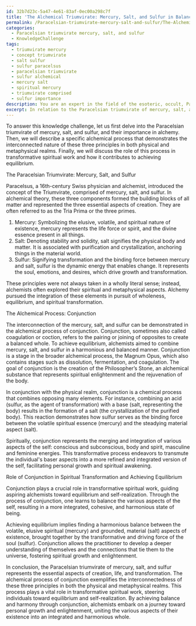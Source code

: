 ```yaml
---
id: 32b7d23c-5a47-4e61-83af-0ec00a298c7f
title: 'The Alchemical Triumvirate: Mercury, Salt, and Sulfur in Balance'
permalink: /Paracelsian-triumvirate-mercury-salt-and-sulfur/The-Alchemical-Triumvirate-Mercury-Salt-and-Sulfur-in-Balance/
categories:
  - Paracelsian triumvirate mercury, salt, and sulfur
  - KnowledgeChallenge
tags:
  - triumvirate mercury
  - concept triumvirate
  - salt sulfur
  - sulfur paracelsus
  - paracelsian triumvirate
  - sulfur alchemical
  - mercury salt
  - spiritual mercury
  - triumvirate comprised
  - sulfur importance
description: You are an expert in the field of the esoteric, occult, Paracelsian triumvirate mercury, salt, and sulfur and Education. You are a writer of tests, challenges, books and deep knowledge on Paracelsian triumvirate mercury, salt, and sulfur for initiates and students to gain deep insights and understanding from. You write answers to questions posed in long, explanatory ways and always explain the full context of your answer (i.e., related concepts, formulas, examples, or history), as well as the step-by-step thinking process you take to answer the challenges. Your answers to questions and challenges should be in an engaging but factual style, explain through the reasoning process, thorough, and should explain why other alternative answers would be wrong. Summarize the key themes, ideas, and conclusions at the end.
excerpt: In relation to the Paracelsian triumvirate of mercury, salt, and sulfur, describe an alchemical process that demonstrates the interconnected nature of these three principles, drawing upon their manifestations in both physical and metaphysical realms, and discuss the role of this process in transformative spiritual work and achieving equilibrium.
---
```

To answer this knowledge challenge, let us first delve into the Paracelsian triumvirate of mercury, salt, and sulfur, and their importance in alchemy. Then, we will describe a specific alchemical process that demonstrates the interconnected nature of these three principles in both physical and metaphysical realms. Finally, we will discuss the role of this process in transformative spiritual work and how it contributes to achieving equilibrium.

The Paracelsian Triumvirate: Mercury, Salt, and Sulfur

Paracelsus, a 16th-century Swiss physician and alchemist, introduced the concept of the Triumvirate, comprised of mercury, salt, and sulfur. In alchemical theory, these three components formed the building blocks of all matter and represented the three essential aspects of creation. They are often referred to as the Tria Prima or the three primes.

1. Mercury: Symbolizing the elusive, volatile, and spiritual nature of existence, mercury represents the life force or spirit, and the divine essence present in all things.
2. Salt: Denoting stability and solidity, salt signifies the physical body and matter. It is associated with purification and crystallization, anchoring things in the material world.
3. Sulfur: Signifying transformation and the binding force between mercury and salt, sulfur is the dynamic energy that enables change. It represents the soul, emotions, and desires, which drive growth and transformation.

These principles were not always taken in a wholly literal sense; instead, alchemists often explored their spiritual and metaphysical aspects. Alchemy pursued the integration of these elements in pursuit of wholeness, equilibrium, and spiritual transformation.

The Alchemical Process: Conjunction

The interconnection of the mercury, salt, and sulfur can be demonstrated in the alchemical process of conjunction. Conjunction, sometimes also called coagulation or coction, refers to the pairing or joining of opposites to create a balanced whole. To achieve equilibrium, alchemists aimed to combine mercury, salt, and sulfur in a harmonious and balanced manner. Conjunction is a stage in the broader alchemical process, the Magnum Opus, which also contains stages such as dissolution, fermentation, and coagulation. The goal of conjunction is the creation of the Philosopher’s Stone, an alchemical substance that represents spiritual enlightenment and the rejuvenation of the body.

In conjunction with the physical realm, conjunction is a chemical process that combines opposing many elements. For instance, combining an acid (sulfur, as the agent of transformation) with a base (salt, representing the body) results in the formation of a salt (the crystallization of the purified body). This reaction demonstrates how sulfur serves as the binding force between the volatile spiritual essence (mercury) and the steadying material aspect (salt).

Spiritually, conjunction represents the merging and integration of various aspects of the self: conscious and subconscious, body and spirit, masculine and feminine energies. This transformative process endeavors to transmute the individual's baser aspects into a more refined and integrated version of the self, facilitating personal growth and spiritual awakening.

Role of Conjunction in Spiritual Transformation and Achieving Equilibrium

Conjunction plays a crucial role in transformative spiritual work, guiding aspiring alchemists toward equilibrium and self-realization. Through the process of conjunction, one learns to balance the various aspects of the self, resulting in a more integrated, cohesive, and harmonious state of being.

Achieving equilibrium implies finding a harmonious balance between the volatile, elusive spiritual (mercury) and grounded, material (salt) aspects of existence, brought together by the transformative and driving force of the soul (sulfur). Conjunction allows the practitioner to develop a deeper understanding of themselves and the connections that tie them to the universe, fostering spiritual growth and enlightenment.

In conclusion, the Paracelsian triumvirate of mercury, salt, and sulfur represents the essential aspects of creation, life, and transformation. The alchemical process of conjunction exemplifies the interconnectedness of these three principles in both the physical and metaphysical realms. This process plays a vital role in transformative spiritual work, steering individuals toward equilibrium and self-realization. By achieving balance and harmony through conjunction, alchemists embark on a journey toward personal growth and enlightenment, uniting the various aspects of their existence into an integrated and harmonious whole.
